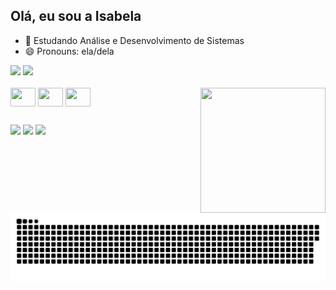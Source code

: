 ## Olá, eu sou a Isabela

- 🌱 Estudando Análise e Desenvolvimento de Sistemas
- 😄 Pronouns: ela/dela

<div>
  <img height="180em" src="https://github-readme-stats.vercel.app/api?username=Isabela-Trad&show_icons=true&theme=dracula&include_all_commits=true&count_private=true"/>
  <img height="180em" src="https://github-readme-stats.vercel.app/api/top-langs/?username=Isabela-Trad&layout=compact&langs_count=16&theme=dracula"/>
</div>
  
<div style="display: inline_block"><br>
  <img align="center" height="30" width="40" scr=<img src = "https://cdn.jsdelivr.net/gh/devicons/devicon/icons/javascript/javascript-original.svg" />
  <img align="center" height="30" width="40" scr=<img src = "https://cdn.jsdelivr.net/gh/devicons/devicon/icons/oracle/oracle-original.svg" />
  <img align="center" height="30" width="40" scr=<img src = "https://cdn.jsdelivr.net/gh/devicons/devicon/icons/vscode/vscode-original.svg" />
<img align="right" height="200" width="200"  src="https://i.picasion.com/pic91/ff77516bb8f55bef7310a1541c29867d.gif">
</div>

##

<div>
  <a href="https://instagram.com/bells.karolina" target="_blank"><img src="https://img.shields.io/badge/Instagram-E4405F?style=for-the-badge&logo=instagram&logoColor=white" target="_black"></a>
  <a href="https://discord.gg/ZHs49PaT8v" target="_black"><img src="https://img.shields.io/badge/Discord-7289DA?style=for-the-badge&logo=discord&logoColor=white" target="_black"></a>
  <a href ="https://hotmail.com/isabela-karolina@hotmail.com" target="_black"><img src="https://img.shields.io/badge/Microsoft_Outlook-0078D4?style=for-the-badge&logo=microsoft-outlook&logoColor=white" target="_black"></a>
</div>

![Snake animation](https://github.com/Isabela-Trad/Isabela-Trad/blob/output/github-contribution-grid-snake.svg)
